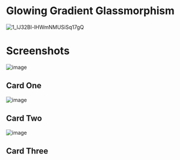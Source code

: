 # Glowing Gradient Glassmorphism

![1_lJ32Bl-lHWmNMUSiSq17gQ](https://user-images.githubusercontent.com/72864817/171863780-16f7afb7-32a5-4547-a427-23c8a8ed0524.png)

# Screenshots

![image](https://user-images.githubusercontent.com/72864817/175825659-5b62d5ff-0ca8-42d9-9fc3-36160b16e0ad.png)

## Card One

![image](https://user-images.githubusercontent.com/72864817/175825713-bcf43663-90b2-4d8f-abe4-8e8081486d78.png)

## Card Two

![image](https://user-images.githubusercontent.com/72864817/175825739-4bd65297-43c6-4c62-b811-4e51eb8c56a8.png)

## Card Three


